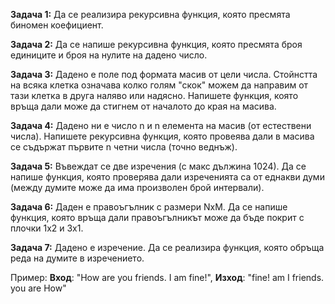 **Задача 1:** Да се реализира рекурсивна функция, която пресмята биномен коефициент.

**Задача 2:**  Да се напише рекурсивна функция, която пресмята броя единиците и броя на нулите на дадено число.

**Задача 3:** Дадено е поле под формата масив от цели числа. Стойнстта на всяка клетка означава колко голям "скок" можем да направим от тази клетка в друга
наляво или надясно. Напишете функция, която връща дали може да стигнем от началото до края на масива.

**Задача 4:** Дадено ни е число n и n елемента на масив (от естествени числа). Напишете рекурсивна функция, която провеява дали в масива се съдържат първите n четни числа (точно веднъж).

**Задача 5:** Въвеждат се две изречения (с макс дължина 1024). Да се напише функция, която проверява дали изреченията са от еднакви думи (между думите може да има произволен брой интервали).

**Задача 6:** Даден е правоъгълник с размери NxM. Да се напише функция, която връща дали правоъгълникът може да бъде покрит с плочки 1x2 и 3x1.

**Задача 7:** Дадено е изречение. Да се реализира функция, която обръща реда на думите в изречението.
 
 Пример: **Вход**: "How are you   friends. I am fine!", **Изход**: "fine! am I friends. you are How"                                                                                                                                                   
